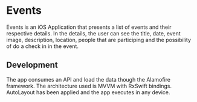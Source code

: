 # Events

Events is an iOS Application that presents a list of events and their respective details. In the details, the user can see the title, date, event image, description, location, people that are participing and the possibility of do a check in in the event.

## Development

The app consumes an API and load the data though the Alamofire framework. The architecture used is MVVM with RxSwift bindings. AutoLayout has been applied and the app executes in any device.  
